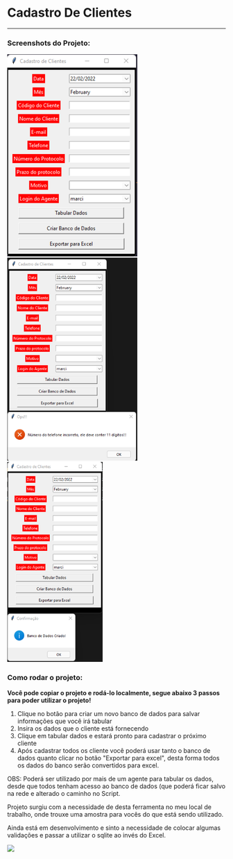 # Cadastro De Clientes

<hr>

### Screenshots do Projeto:
<img src='Screenshots/GUI_home.png' width='300'> <img src='Screenshots/GUI_alert.png' width='300'> <img src='Screenshots/GUI_confirmation.png' width='220'>

### Como rodar o projeto:

**Você pode copiar o projeto e rodá-lo localmente, segue abaixo 3 passos para poder utilizar o projeto!**

1. Clique no botão para criar um novo banco de dados para salvar informações que você irá tabular
2. Insira os dados que o cliente está fornecendo
3. Clique em tabular dados e estará pronto para cadastrar o próximo cliente
4. Após cadastrar todos os cliente você poderá usar tanto o banco de dados quanto clicar no botão "Exportar para excel", desta forma todos os dados do banco serão convertidos
para excel.

OBS: Poderá ser utilizado por mais de um agente para tabular os dados, desde que todos tenham acesso ao banco de dados (que poderá ficar salvo na rede e alterado o caminho no Script.

Projeto surgiu com a necessidade de desta ferramenta no meu local de trabalho, onde trouxe uma amostra para vocês do que está sendo utilizado.

Ainda está em desenvolvimento e sinto a necessidade de colocar algumas validações e passar a utilizar o sqlite ao invés do Excel.

<img src='https://media.giphy.com/media/UQ74onu6J1SieV7sqZ/giphy.gif' width='150'>
